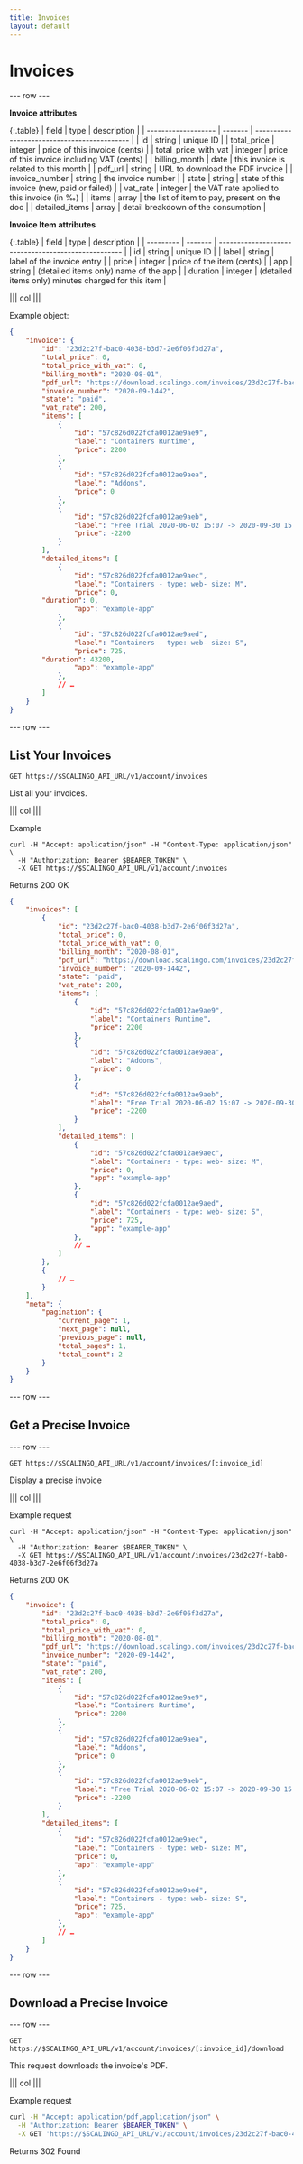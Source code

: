 ```yaml
---
title: Invoices
layout: default
---
```


# Invoices

--- row ---

**Invoice attributes**

{:.table}
| field                | type    | description                                 |
| -------------------  | ------- | ------------------------------------------- |
| id                   | string  | unique ID                                   |
| total_price          | integer | price of this invoice (cents)               |
| total_price_with_vat | integer | price of this invoice including VAT (cents) |
| billing_month        | date    | this invoice is related to this month       |
| pdf_url              | string  | URL to download the PDF invoice             |
| invoice_number       | string  | the invoice number                          |
| state                | string  | state of this invoice (new, paid or failed) |
| vat_rate             | integer | the VAT rate applied to this invoice (in ‰) |
| items                | array   | the list of item to pay, present on the doc |
| detailed_items       | array   | detail breakdown of the consumption         |


**Invoice Item attributes**

{:.table}
| field      | type    | description                                         |
| ---------  | ------- | --------------------------------------------------- |
| id         | string  | unique ID                                           |
| label      | string  | label of the invoice entry                          |
| price      | integer | price of the item (cents)                           |
| app        | string  | (detailed items only) name of the app               |
| duration   | integer | (detailed items only) minutes charged for this item |

||| col |||

Example object:

```json
{
	"invoice": {
		"id": "23d2c27f-bac0-4038-b3d7-2e6f06f3d27a",
		"total_price": 0,
		"total_price_with_vat": 0,
		"billing_month": "2020-08-01",
		"pdf_url": "https://download.scalingo.com/invoices/23d2c27f-bac0-4038-b3d7-2e6f06f3d27a/download",
		"invoice_number": "2020-09-1442",
		"state": "paid",
		"vat_rate": 200,
		"items": [
			{
				"id": "57c826d022fcfa0012ae9ae9",
				"label": "Containers Runtime",
				"price": 2200
			},
			{
				"id": "57c826d022fcfa0012ae9aea",
				"label": "Addons",
				"price": 0
			},
			{
				"id": "57c826d022fcfa0012ae9aeb",
				"label": "Free Trial 2020-06-02 15:07 -> 2020-09-30 15:07",
				"price": -2200
			}
		],
		"detailed_items": [
			{
				"id": "57c826d022fcfa0012ae9aec",
				"label": "Containers - type: web- size: M",
				"price": 0,
        "duration": 0,
				"app": "example-app"
			},
			{
				"id": "57c826d022fcfa0012ae9aed",
				"label": "Containers - type: web- size: S",
				"price": 725,
        "duration": 43200,
				"app": "example-app"
			},
			// …
		]
	}
}
```

--- row ---

## List Your Invoices

`GET https://$SCALINGO_API_URL/v1/account/invoices`

List all your invoices.

||| col |||

Example

```shell
curl -H "Accept: application/json" -H "Content-Type: application/json" \
  -H "Authorization: Bearer $BEARER_TOKEN" \
  -X GET https://$SCALINGO_API_URL/v1/account/invoices
```

Returns 200 OK

```json
{
	"invoices": [
		{
			"id": "23d2c27f-bac0-4038-b3d7-2e6f06f3d27a",
			"total_price": 0,
			"total_price_with_vat": 0,
			"billing_month": "2020-08-01",
			"pdf_url": "https://download.scalingo.com/invoices/23d2c27f-bac0-4038-b3d7-2e6f06f3d27a/download",
			"invoice_number": "2020-09-1442",
			"state": "paid",
			"vat_rate": 200,
			"items": [
				{
					"id": "57c826d022fcfa0012ae9ae9",
					"label": "Containers Runtime",
					"price": 2200
				},
				{
					"id": "57c826d022fcfa0012ae9aea",
					"label": "Addons",
					"price": 0
				},
				{
					"id": "57c826d022fcfa0012ae9aeb",
					"label": "Free Trial 2020-06-02 15:07 -> 2020-09-30 15:07",
					"price": -2200
				}
			],
			"detailed_items": [
				{
					"id": "57c826d022fcfa0012ae9aec",
					"label": "Containers - type: web- size: M",
					"price": 0,
					"app": "example-app"
				},
				{
					"id": "57c826d022fcfa0012ae9aed",
					"label": "Containers - type: web- size: S",
					"price": 725,
					"app": "example-app"
				},
				// …
			]
		},
		{
			// …
		}
	],
	"meta": {
		"pagination": {
			"current_page": 1,
			"next_page": null,
			"previous_page": null,
			"total_pages": 1,
			"total_count": 2
		}
	}
}
```

--- row ---

## Get a Precise Invoice

--- row ---

`GET https://$SCALINGO_API_URL/v1/account/invoices/[:invoice_id]`

Display a precise invoice

||| col |||

Example request

```shell
curl -H "Accept: application/json" -H "Content-Type: application/json" \
  -H "Authorization: Bearer $BEARER_TOKEN" \
  -X GET https://$SCALINGO_API_URL/v1/account/invoices/23d2c27f-bab0-4038-b3d7-2e6f06f3d27a
```

Returns 200 OK

```json
{
	"invoice": {
		"id": "23d2c27f-bac0-4038-b3d7-2e6f06f3d27a",
		"total_price": 0,
		"total_price_with_vat": 0,
		"billing_month": "2020-08-01",
		"pdf_url": "https://download.scalingo.com/invoices/23d2c27f-bac0-4038-b3d7-2e6f06f3d27a/download",
		"invoice_number": "2020-09-1442",
		"state": "paid",
		"vat_rate": 200,
		"items": [
			{
				"id": "57c826d022fcfa0012ae9ae9",
				"label": "Containers Runtime",
				"price": 2200
			},
			{
				"id": "57c826d022fcfa0012ae9aea",
				"label": "Addons",
				"price": 0
			},
			{
				"id": "57c826d022fcfa0012ae9aeb",
				"label": "Free Trial 2020-06-02 15:07 -> 2020-09-30 15:07",
				"price": -2200
			}
		],
		"detailed_items": [
			{
				"id": "57c826d022fcfa0012ae9aec",
				"label": "Containers - type: web- size: M",
				"price": 0,
				"app": "example-app"
			},
			{
				"id": "57c826d022fcfa0012ae9aed",
				"label": "Containers - type: web- size: S",
				"price": 725,
				"app": "example-app"
			},
			// …
		]
	}
}
```

--- row ---

## Download a Precise Invoice

--- row ---

`GET https://$SCALINGO_API_URL/v1/account/invoices/[:invoice_id]/download`

This request downloads the invoice's PDF.

||| col |||

Example request

```sh
curl -H "Accept: application/pdf,application/json" \
  -H "Authorization: Bearer $BEARER_TOKEN" \
  -X GET 'https://$SCALINGO_API_URL/v1/account/invoices/23d2c27f-bac0-4038-b3d7-2e6f06f3d27a/download'
```

Returns 302 Found
